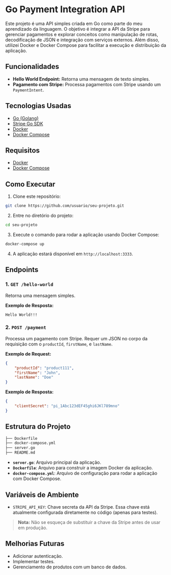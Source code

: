 # Go Payment Integration API

Este projeto é uma API simples criada em Go como parte do meu aprendizado da linguagem. O objetivo é integrar a API da Stripe para gerenciar pagamentos e explorar conceitos como manipulação de rotas, decodificação de JSON e integração com serviços externos. Além disso, utilizei Docker e Docker Compose para facilitar a execução e distribuição da aplicação.

## Funcionalidades

- **Hello World Endpoint:** Retorna uma mensagem de texto simples.
- **Pagamento com Stripe:** Processa pagamentos com Stripe usando um `PaymentIntent`.

## Tecnologias Usadas

- [Go (Golang)](https://golang.org/)
- [Stripe Go SDK](https://github.com/stripe/stripe-go)
- [Docker](https://www.docker.com/)
- [Docker Compose](https://docs.docker.com/compose/)

## Requisitos

- [Docker](https://docs.docker.com/get-docker/)
- [Docker Compose](https://docs.docker.com/compose/install/)

## Como Executar

1. Clone este repositório:

```bash
git clone https://github.com/usuario/seu-projeto.git
```

2. Entre no diretório do projeto:

```bash
cd seu-projeto
```

3. Execute o comando para rodar a aplicação usando Docker Compose:

```bash
docker-compose up
```

4. A aplicação estará disponível em `http://localhost:3333`.

## Endpoints

### 1. `GET /hello-world`

Retorna uma mensagem simples.

**Exemplo de Resposta:**

```text
Hello World!!!
```

### 2. `POST /payment`

Processa um pagamento com Stripe. Requer um JSON no corpo da requisição com o `productId`, `firstName`, e `lastName`.

**Exemplo de Request:**

```json
{
    "productId": "product111",
    "firstName": "John",
    "lastName": "Doe"
}
```

**Exemplo de Resposta:**

```json
{
    "clientSecret": "pi_1Abc123dEF45ghi6JKl789mno"
}
```

## Estrutura do Projeto

```bash
├── Dockerfile
├── docker-compose.yml
├── server.go
├── README.md
```

- **`server.go`**: Arquivo principal da aplicação.
- **`Dockerfile`**: Arquivo para construir a imagem Docker da aplicação.
- **`docker-compose.yml`**: Arquivo de configuração para rodar a aplicação com Docker Compose.

## Variáveis de Ambiente

- `STRIPE_API_KEY`: Chave secreta da API da Stripe. Essa chave está atualmente configurada diretamente no código (apenas para testes).

> **Nota:** Não se esqueça de substituir a chave da Stripe antes de usar em produção.

## Melhorias Futuras

- Adicionar autenticação.
- Implementar testes.
- Gerenciamento de produtos com um banco de dados.